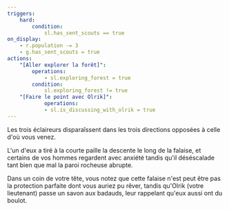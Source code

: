 ```yaml
---
triggers:
    hard:
        condition:
            sl.has_sent_scouts == true
on_display:
    - r.population -= 3
    - g.has_sent_scouts = true
actions:
    "[Aller explorer la forêt]":
        operations:
            - sl.exploring_forest = true
        condition:
            sl.exploring_forest != true
    "[Faire le point avec Olrik]":
            operations:
            - sl.is_discussing_with_olrik = true
---
```


Les trois éclaireurs disparaîssent dans les trois directions opposées à celle d'où vous venez.

L'un d'eux a tiré à la courte paille la descente le long de la falaise, et certains de vos hommes regardent avec anxiété tandis qu'il déséscalade tant bien que mal la paroi rocheuse abrupte.

Dans un coin de votre tête, vous notez que cette falaise n'est peut être pas la protection parfaite dont vous auriez pu rêver, tandis qu'Olrik (votre lieutenant) passe un savon aux badauds, leur rappelant qu'eux aussi ont du boulot.
